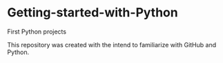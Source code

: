 # Getting-started-with-Python
First Python projects

This repository was created with the intend to familiarize with GitHub and Python.
